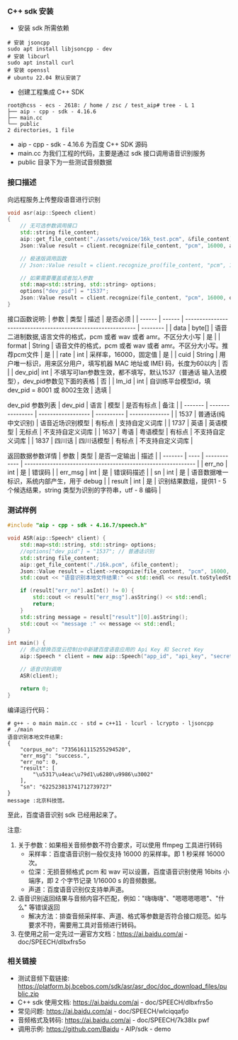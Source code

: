 ### C++ sdk 安装
- 安装 sdk 所需依赖
```Shell
# 安装 jsoncpp
sudo apt install libjsoncpp - dev
# 安装 libcurl
sudo apt install curl
# 安装 openssl
# ubuntu 22.04 默认安装了
```
- 创建工程集成 C++ SDK

```
root@hcss - ecs - 2618: / home / zsc / test_aip# tree - L 1
├── aip - cpp - sdk - 4.16.6
├── main.cc
└── public
2 directories, 1 file
```
- aip - cpp - sdk - 4.16.6 为百度 C++ SDK 源码
- main.cc 为我们工程的代码，主要是通过 sdk 接口调用语音识别服务
- public 目录下为一些测试音频数据

### 接口描述
向远程服务上传整段语音进行识别

```cpp
void asr(aip::Speech client)
{
    // 无可选参数调用接口
    std::string file_content;
    aip::get_file_content("./assets/voice/16k_test.pcm", &file_content);
    Json::Value result = client.recognize(file_content, "pcm", 16000, aip::null);

    // 极速版调用函数
    // Json::Value result = client.recognize_pro(file_content, "pcm", 16000, aip::null);

    // 如果需要覆盖或者加入参数
    std::map<std::string, std::string> options;
    options["dev_pid"] = "1537";
    Json::Value result = client.recognize(file_content, "pcm", 16000, options);
}
```

接口函数说明:
| 参数   | 类型   | 描述                                                         | 是否必须 |
| ------ | ------ | ------------------------------------------------------------ | -------- |
| data   | byte[] | 语音二进制数据,语言文件的格式，pcm 或者 wav 或者 amr。不区分大小写 | 是       |
| format | String | 语音文件的格式，pcm 或者 wav 或者 amr。不区分大小写。推荐pcm文件 | 是       |
| rate   | int    | 采样率，16000，固定值                                        | 是       |
| cuid   | String | 用户唯一标识，用来区分用户，填写机器 MAC 地址或 IMEI 码，长度为60以内 | 否       |
| dev_pid| int    | 不填写可lan参数生效，都不填写，默认1537（普通话 输入法模型），dev_pid参数见下面的表格 | 否       |
| lm_id  | int    | 自训练平台模型id，填dev_pid = 8001 或 8002生效               | 选填     |

dev_pid 参数列表
| dev_pid | 语言             | 模型               | 是否有标点 | 备注           |
| ------- | ---------------- | ------------------ | ---------- | -------------- |
| 1537    | 普通话(纯中文识别) | 语音近场识别模型   | 有标点     | 支持自定义词库 |
| 1737    | 英语             | 英语模型           | 无标点     | 不支持自定义词库 |
| 1637    | 粤语             | 粤语模型           | 有标点     | 不支持自定义词库 |
| 1837    | 四川话           | 四川话模型         | 有标点     | 不支持自定义词库 |

返回数据参数详情
| 参数    | 类型 | 是否一定输出 | 描述                                                         |
| ------- | ---- | ------------ | ------------------------------------------------------------ |
| err_no  | int  | 是           | 错误码                                                       |
| err_msg | int  | 是           | 错误码描述                                                   |
| sn      | int  | 是           | 语音数据唯一标识，系统内部产生，用于 debug                   |
| result  | int  | 是           | 识别结果数组，提供1 - 5 个候选结果，string 类型为识别的字符串，utf - 8 编码 |

 

### 测试样例
```C++
#include "aip - cpp - sdk - 4.16.7/speech.h"

void ASR(aip::Speech* client) {
    std::map<std::string, std::string> options;
    //options["dev_pid"] = "1537"; // 普通话识别
    std::string file_content;
    aip::get_file_content("./16k.pcm", &file_content);
    Json::Value result = client->recognize(file_content, "pcm", 16000, options);
    std::cout << "语音识别本地文件结果:" << std::endl << result.toStyledString();

    if (result["err_no"].asInt() != 0) {
        std::cout << result["err_msg"].asString() << std::endl;
        return;
    }
    std::string message = result["result"][0].asString();
    std::cout << "message :" << message << std::endl;
}

int main() {
    // 务必替换百度云控制台中新建百度语音应用的 Api Key 和 Secret Key
    aip::Speech * client = new aip::Speech("app_id", "api_key", "secret_key");

    // 语音识别调用
    ASR(client);

    return 0;
}
```

编译运行代码：
```Shell
# g++ - o main main.cc - std = c++11 - lcurl - lcrypto - ljsoncpp
# ./main
语音识别本地文件结果:
{
    "corpus_no": "7356161115255294520",
    "err_msg": "success.",
    "err_no": 0,
    "result": [
        "\u5317\u4eac\u79d1\u6280\u9986\u3002"
    ],
    "sn": "622523813741712739727"
}
message :北京科技馆。
```

至此，百度语音识别 sdk 已经用起来了。

注意:
1. 关于参数：如果相关音频参数不符合要求，可以使用 ffmpeg 工具进行转码
    - 采样率：百度语音识别一般仅支持 16000 的采样率。即 1 秒采样 16000 次。
    - 位深：无损音频格式 pcm 和 wav 可以设置，百度语音识别使用 16bits 小端序，即 2 个字节记录 1/16000 s 的音频数据。
    - 声道：百度语音识别仅支持单声道。
2. 语音识别返回结果与音频内容不匹配，例如："嗨嗨嗨"、"嗯嗯嗯嗯嗯"、"什么" 等错误返回
    - 解决方法：排查音频采样率、声道、格式等参数是否符合接口规范。如与要求不符，需要用工具对音频进行转码。
3. 在使用之前一定先过一遍官方文档：https://ai.baidu.com/ai - doc/SPEECH/dlbxfrs5o

### 相关链接
- 测试音频下载链接: https://platform.bj.bcebos.com/sdk/asr/asr_doc/doc_download_files/public.zip
- C++ sdk 使用文档: https://ai.baidu.com/ai - doc/SPEECH/dlbxfrs5o
- 常见问题: https://ai.baidu.com/ai - doc/SPEECH/wlciqqafjo
- 音频格式及转码: https://ai.baidu.com/ai - doc/SPEECH/7k38lx pwf
- 调用示例: https://github.com/Baidu - AIP/sdk - demo 